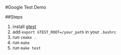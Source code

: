 
#Google Test Demo

##Steps
1. install [gtest](https://github.com/google/googletest)
1. add `export GTEST_ROOT=/your_path` in your `.bashrc`
1. run `cmake .`
1. run `make`
1. run `make test`
